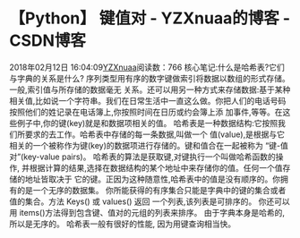# 【Python】 键值对 - YZXnuaa的博客 - CSDN博客
2018年02月12日 16:04:09[YZXnuaa](https://me.csdn.net/YZXnuaa)阅读数：766
核心笔记:什么是哈希表?它们与字典的关系是什么?
序列类型用有序的数字键做索引将数据以数组的形式存储。一般,索引值与所存储的数据毫无
关系。还可以用另一种方式来存储数据:基于某种相关值,比如说一个字符串。我们在日常生活中一直这么做。你把人们的电话号码按照他们的姓记录在电话簿上,你按照时间在日历或约会簿上添
加事件,等等。在这些例子中,你的键(key)就是和数据项相关的值。
哈希表是一种数据结构:它按照我们所要求的去工作。哈希表中存储的每一条数据,叫做一个
值(value),是根据与它相关的一个被称作为键(key)的数据项进行存储的。键和值合在一起被称为
“键-值 对”(key-value pairs)。 哈希表的算法是获取键,对键执行一个叫做哈希函数的操作,
并根据计算的结果,选择在数据结构的某个地址中来存储你的值。任何一个值存储的地址皆取决于
它的键。正因为这种随意性,哈希表中的值是没有顺序的。你拥有的是一个无序的数据集。
你所能获得的有序集合只能是字典中的键的集合或者值的集合。方法 Keys() 或 values() 返回
一个列表,该列表是可排序的。 你还可以用 items()方法得到包含键、值对的元组的列表来排序。
由于字典本身是哈希的,所以是无序的。
哈希表一般有很好的性能, 因为用键查询相当快。
